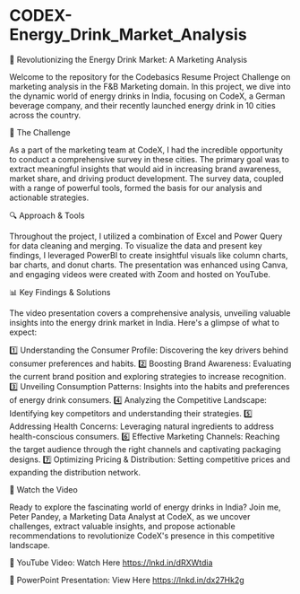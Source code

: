 # CODEX-Energy_Drink_Market_Analysis
🚀 Revolutionizing the Energy Drink Market: A Marketing Analysis

Welcome to the repository for the Codebasics Resume Project Challenge on marketing analysis in the F&B Marketing domain. In this project, we dive into the dynamic world of energy drinks in India, focusing on CodeX, a German beverage company, and their recently launched energy drink in 10 cities across the country.

🌟 The Challenge

As a part of the marketing team at CodeX, I had the incredible opportunity to conduct a comprehensive survey in these cities. The primary goal was to extract meaningful insights that would aid in increasing brand awareness, market share, and driving product development. The survey data, coupled with a range of powerful tools, formed the basis for our analysis and actionable strategies.

🔍 Approach & Tools

Throughout the project, I utilized a combination of Excel and Power Query for data cleaning and merging. To visualize the data and present key findings, I leveraged PowerBI to create insightful visuals like column charts, bar charts, and donut charts. The presentation was enhanced using Canva, and engaging videos were created with Zoom and hosted on YouTube.

📊 Key Findings & Solutions

The video presentation covers a comprehensive analysis, unveiling valuable insights into the energy drink market in India. Here's a glimpse of what to expect:

1️⃣ Understanding the Consumer Profile: Discovering the key drivers behind consumer preferences and habits.
2️⃣ Boosting Brand Awareness: Evaluating the current brand position and exploring strategies to increase recognition.
3️⃣ Unveiling Consumption Patterns: Insights into the habits and preferences of energy drink consumers.
4️⃣ Analyzing the Competitive Landscape: Identifying key competitors and understanding their strategies.
5️⃣ Addressing Health Concerns: Leveraging natural ingredients to address health-conscious consumers.
6️⃣ Effective Marketing Channels: Reaching the target audience through the right channels and captivating packaging designs.
7️⃣ Optimizing Pricing & Distribution: Setting competitive prices and expanding the distribution network.

🎥 Watch the Video

Ready to explore the fascinating world of energy drinks in India? Join me, Peter Pandey, a Marketing Data Analyst at CodeX, as we uncover challenges, extract valuable insights, and propose actionable recommendations to revolutionize CodeX's presence in this competitive landscape.

🔗 YouTube Video: Watch Here https://lnkd.in/dRXWtdia

📄 PowerPoint Presentation: View Here https://lnkd.in/dx27Hk2g
